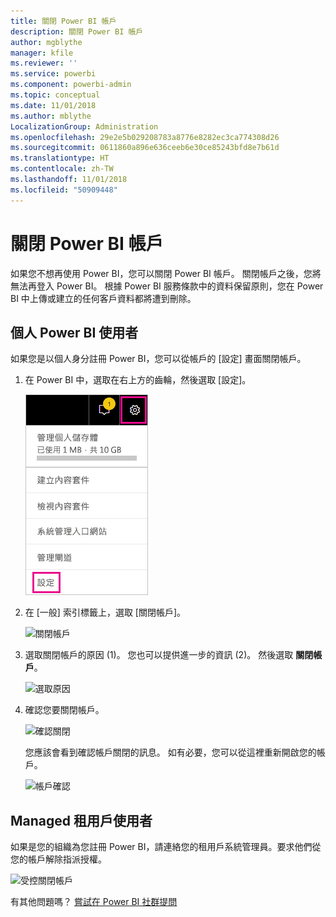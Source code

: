 ```yaml
---
title: 關閉 Power BI 帳戶
description: 關閉 Power BI 帳戶
author: mgblythe
manager: kfile
ms.reviewer: ''
ms.service: powerbi
ms.component: powerbi-admin
ms.topic: conceptual
ms.date: 11/01/2018
ms.author: mblythe
LocalizationGroup: Administration
ms.openlocfilehash: 29e2e5b029208783a8776e8282ec3ca774308d26
ms.sourcegitcommit: 0611860a896e636ceeb6e30ce85243bfd8e7b61d
ms.translationtype: HT
ms.contentlocale: zh-TW
ms.lasthandoff: 11/01/2018
ms.locfileid: "50909448"
---
```

# <a name="closing-your-power-bi-account"></a>關閉 Power BI 帳戶

如果您不想再使用 Power BI，您可以關閉 Power BI 帳戶。  關閉帳戶之後，您將無法再登入 Power BI。 根據 Power BI 服務條款中的資料保留原則，您在 Power BI 中上傳或建立的任何客戶資料都將遭到刪除。

## <a name="individual-power-bi-users"></a>個人 Power BI 使用者

如果您是以個人身分註冊 Power BI，您可以從帳戶的 [設定] 畫面關閉帳戶。

1. 在 Power BI 中，選取在右上方的齒輪，然後選取 [設定]。

    ![設定](media/service-admin-closing-your-account/closeaccount-settings.png)

1. 在 [一般] 索引標籤上，選取 [關閉帳戶]。

    ![關閉帳戶](media/service-admin-closing-your-account/closeaccount-settings2.png)

1. 選取關閉帳戶的原因 (1)。 您也可以提供進一步的資訊 (2)。 然後選取 **關閉帳戶**。

    ![選取原因](media/service-admin-closing-your-account/closeaccount-settings3.png)

1. 確認您要關閉帳戶。

    ![確認關閉](media/service-admin-closing-your-account/closeaccount-settings4.png)

    您應該會看到確認帳戶關閉的訊息。 如有必要，您可以從這裡重新開啟您的帳戶。

    ![帳戶確認](media/service-admin-closing-your-account/closeaccount-settings5.png)

## <a name="managed-tenant-users"></a>Managed 租用戶使用者

如果是您的組織為您註冊 Power BI，請連絡您的租用戶系統管理員。要求他們從您的帳戶解除指派授權。

![受控關閉帳戶](media/service-admin-closing-your-account/closeaccountmanaged.png)

有其他問題嗎？ [嘗試在 Power BI 社群提問](http://community.powerbi.com/)
